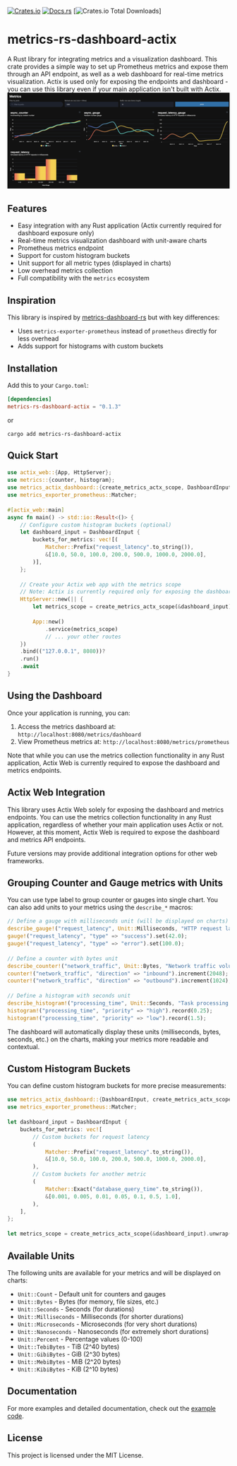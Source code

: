[![Crates.io](https://img.shields.io/crates/v/metrics-rs-dashboard-actix.svg)](https://crates.io/crates/metrics-rs-dashboard-actix)
[![Docs.rs](https://docs.rs/metrics-rs-dashboard-actix/badge.svg)](https://docs.rs/metrics-rs-dashboard-actix)
[![Crates.io Total Downloads](https://img.shields.io/crates/d/metrics-rs-dashboard-actix)]

# metrics-rs-dashboard-actix
A Rust library for integrating metrics and a visualization dashboard. This crate provides a simple way to set up Prometheus metrics and expose them through an API endpoint, as well as a web dashboard for real-time metrics visualization. Actix is used only for exposing the endpoints and dashboard - you can use this library even if your main application isn't built with Actix.
![Screenshot](https://github.com/singerxt/metrics-rs-dashboard-actix/blob/main/doc/screenshot.png?raw=true)

## Features

- Easy integration with any Rust application (Actix currently required for dashboard exposure only)
- Real-time metrics visualization dashboard with unit-aware charts
- Prometheus metrics endpoint
- Support for custom histogram buckets
- Unit support for all metric types (displayed in charts)
- Low overhead metrics collection
- Full compatibility with the `metrics` ecosystem

## Inspiration

This library is inspired by [metrics-dashboard-rs](https://github.com/giangndm/metrics-dashboard-rs) but with key differences:
- Uses `metrics-exporter-prometheus` instead of `prometheus` directly for less overhead
- Adds support for histograms with custom buckets

## Installation

Add this to your `Cargo.toml`:

```toml
[dependencies]
metrics-rs-dashboard-actix = "0.1.3"
```

or

```
cargo add metrics-rs-dashboard-actix
```

## Quick Start

```rust
use actix_web::{App, HttpServer};
use metrics::{counter, histogram};
use metrics_actix_dashboard::{create_metrics_actx_scope, DashboardInput};
use metrics_exporter_prometheus::Matcher;

#[actix_web::main]
async fn main() -> std::io::Result<()> {
    // Configure custom histogram buckets (optional)
    let dashboard_input = DashboardInput {
        buckets_for_metrics: vec![(
            Matcher::Prefix("request_latency".to_string()),
            &[10.0, 50.0, 100.0, 200.0, 500.0, 1000.0, 2000.0],
        )],
    };

    // Create your Actix web app with the metrics scope
    // Note: Actix is currently required only for exposing the dashboard and metrics endpoints
    HttpServer::new(|| {
        let metrics_scope = create_metrics_actx_scope(&dashboard_input).unwrap();

        App::new()
            .service(metrics_scope)
            // ... your other routes
    })
    .bind(("127.0.0.1", 8080))?
    .run()
    .await
}
```

## Using the Dashboard

Once your application is running, you can:

1. Access the metrics dashboard at: `http://localhost:8080/metrics/dashboard`
2. View Prometheus metrics at: `http://localhost:8080/metrics/prometheus`

Note that while you can use the metrics collection functionality in any Rust application, Actix Web is currently required to expose the dashboard and metrics endpoints.

## Actix Web Integration

This library uses Actix Web solely for exposing the dashboard and metrics endpoints. You can use the metrics collection functionality in any Rust application, regardless of whether your main application uses Actix or not. However, at this moment, Actix Web is required to expose the dashboard and metrics API endpoints.

Future versions may provide additional integration options for other web frameworks.

## Grouping Counter and Gauge metrics with Units

You can use type label to group counter or gauges into single chart. You can also add units to your metrics using the `describe_*` macros:

```rust
// Define a gauge with milliseconds unit (will be displayed on charts)
describe_gauge!("request_latency", Unit::Milliseconds, "HTTP request latency");
gauge!("request_latency", "type" => "success").set(42.0);
gauge!("request_latency", "type" => "error").set(100.0);

// Define a counter with bytes unit
describe_counter!("network_traffic", Unit::Bytes, "Network traffic volume");
counter!("network_traffic", "direction" => "inbound").increment(2048);
counter!("network_traffic", "direction" => "outbound").increment(1024);

// Define a histogram with seconds unit
describe_histogram!("processing_time", Unit::Seconds, "Task processing duration");
histogram!("processing_time", "priority" => "high").record(0.25);
histogram!("processing_time", "priority" => "low").record(1.5);
```

The dashboard will automatically display these units (milliseconds, bytes, seconds, etc.) on the charts, making your metrics more readable and contextual.

## Custom Histogram Buckets

You can define custom histogram buckets for more precise measurements:

```rust
use metrics_actix_dashboard::{DashboardInput, create_metrics_actx_scope};
use metrics_exporter_prometheus::Matcher;

let dashboard_input = DashboardInput {
    buckets_for_metrics: vec![
        // Custom buckets for request latency
        (
            Matcher::Prefix("request_latency".to_string()),
            &[10.0, 50.0, 100.0, 200.0, 500.0, 1000.0, 2000.0],
        ),
        // Custom buckets for another metric
        (
            Matcher::Exact("database_query_time".to_string()),
            &[0.001, 0.005, 0.01, 0.05, 0.1, 0.5, 1.0],
        ),
    ],
};

let metrics_scope = create_metrics_actx_scope(&dashboard_input).unwrap();
```

## Available Units

The following units are available for your metrics and will be displayed on charts:

- `Unit::Count` - Default unit for counters and gauges
- `Unit::Bytes` - Bytes (for memory, file sizes, etc.)
- `Unit::Seconds` - Seconds (for durations)
- `Unit::Milliseconds` - Milliseconds (for shorter durations)
- `Unit::Microseconds` - Microseconds (for very short durations)
- `Unit::Nanoseconds` - Nanoseconds (for extremely short durations)
- `Unit::Percent` - Percentage values (0-100)
- `Unit::TebiBytes` - TiB (2^40 bytes)
- `Unit::GibiBytes` - GiB (2^30 bytes)
- `Unit::MebiBytes` - MiB (2^20 bytes)
- `Unit::KibiBytes` - KiB (2^10 bytes)

## Documentation

For more examples and detailed documentation, check out the [example code](examples/simple.rs).

## License

This project is licensed under the MIT License.
